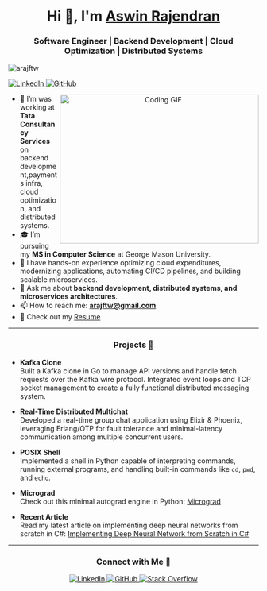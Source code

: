 <h1 align="center">Hi 👋, I'm <a href="https://arajftw.github.io/" target="_blank">Aswin Rajendran</a></h1>
<h3 align="center">Software Engineer | Backend Development | Cloud Optimization | Distributed Systems</h3>

<p align="left">
  <img src="https://komarev.com/ghpvc/?username=arajftw&label=Profile%20views&color=0e75b6&style=flat" alt="arajftw" />
</p>

<p align="left">
  <a href="https://www.linkedin.com/in/aswinrajendran" target="_blank">
    <img src="https://img.shields.io/badge/LinkedIn-Connect-blue?style=for-the-badge&logo=linkedin" alt="LinkedIn" />
  </a>
  <a href="https://github.com/arajftw" target="_blank">
    <img src="https://img.shields.io/badge/GitHub-arajftw-black?style=for-the-badge&logo=github" alt="GitHub" />
  </a>
</p>

<a target="_blank" align="center">
  <img align="right" height="300" width="400" alt="Coding GIF" src="https://media.giphy.com/media/l41lFw057lAJQMwg0/giphy.gif">
</a>

- 🔭 I’m was working at **Tata Consultancy Services** on backend development,payments infra, cloud optimization, and distributed systems.
- 🎓 I’m pursuing my **MS in Computer Science** at George Mason University.
- 💼 I have hands-on experience optimizing cloud expenditures, modernizing applications, automating CI/CD pipelines, and building scalable microservices.
- 💬 Ask me about **backend development, distributed systems, and microservices architectures**.
- 📫 How to reach me: **[arajftw@gmail.com](mailto:arajftw@gmail.com)**
- 📄 Check out my [Resume](#) <!-- Replace '#' with your resume link if available -->

---

<h3 style="text-align: center;">Projects 🚀</h3>

- **Kafka Clone**  
  Built a Kafka clone in Go to manage API versions and handle fetch requests over the Kafka wire protocol. Integrated event loops and TCP socket management to create a fully functional distributed messaging system.

- **Real-Time Distributed Multichat**  
  Developed a real-time group chat application using Elixir & Phoenix, leveraging Erlang/OTP for fault tolerance and minimal-latency communication among multiple concurrent users.

- **POSIX Shell**  
  Implemented a shell in Python capable of interpreting commands, running external programs, and handling built-in commands like `cd`, `pwd`, and `echo`.

- **Micrograd**  
  Check out this minimal autograd engine in Python: [Micrograd](https://github.com/apollofps/Micrograd)

- **Recent Article**  
  Read my latest article on implementing deep neural networks from scratch in C#: [Implementing Deep Neural Network from Scratch in C#](https://www.linkedin.com/pulse/implementing-deep-neural-network-from-scratch-c-aswin-rajendran-skcxc/?trackingId=CjCwssU8QJ%2BeaUs1ZOiDBQ%3D%3D)

---

<h3 align="center">Connect with Me 🤝</h3>

<p align="center">
  <a target="_blank" href="https://www.linkedin.com/in/aswinrajendran/">
    <img src="https://img.icons8.com/doodle/40/000000/linkedin--v2.png" alt="LinkedIn"/>
  </a>
  <a target="_blank" href="https://github.com/arajftw">
    <img src="https://img.icons8.com/doodle/40/000000/github--v1.png" alt="GitHub"/>
  </a>
  <a target="_blank" href="https://stackoverflow.com/users/yourprofile">
    <img src="https://img.icons8.com/external-tal-revivo-color-tal-revivo/40/000000/external-stack-overflow-is-a-question-and-answer-site-for-professional-logo-color-tal-revivo.png" alt="Stack Overflow"/>
  </a>
  <!-- Add additional social icons if desired -->
</p>
